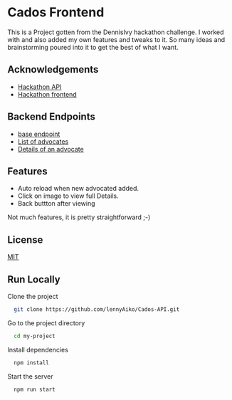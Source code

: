 # Cados Frontend

This is a Project gotten from the DennisIvy hackathon challenge. I worked with and also added my own features and tweaks to it. So many ideas and brainstorming poured into it to get the best of what I want.


## Acknowledgements

 - [Hackathon API](https://cados.up.railway.app/)
 - [Hackathon frontend](https://www.cados.dev/)


## Backend Endpoints

- [base endpoint](http://localhost:8000/)
- [List of advocates](http://localhost:8000/advocates/)
- [Details of an advocate](http://localhost:8000/advocates/shanselman/)

## Features

- Auto reload when new advocated added.
- Click on image to view full Details.
- Back buttton after viewing

Not much features, it is pretty straightforward ;-)

## License

[MIT](https://choosealicense.com/licenses/mit/)


## Run Locally

Clone the project

```bash
  git clone https://github.com/lennyAiko/Cados-API.git
```

Go to the project directory

```bash
  cd my-project
```

Install dependencies

```bash
  npm install
```

Start the server

```bash
  npm run start
```

